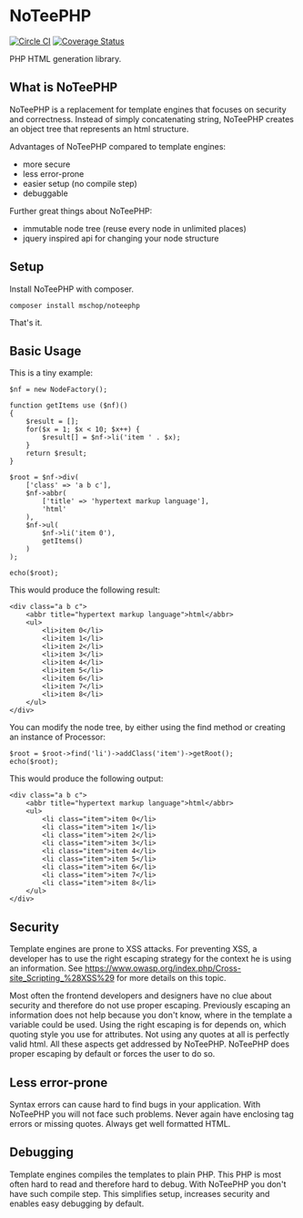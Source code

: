 # NoTeePHP

[![Circle CI](https://circleci.com/gh/mschop/NoTeePHP/tree/master.svg?style=svg)](https://circleci.com/gh/mschop/NoTeePHP/tree/master)
[![Coverage Status](https://coveralls.io/repos/github/mschop/NoTeePHP/badge.svg?branch=master)](https://coveralls.io/github/mschop/NoTeePHP?branch=master)

PHP HTML generation library.

## What is NoTeePHP

NoTeePHP is a replacement for template engines that focuses on security and correctness. Instead of simply concatenating
string, NoTeePHP creates an object tree that represents an html structure.

Advantages of NoTeePHP compared to template engines:

- more secure
- less error-prone
- easier setup (no compile step)
- debuggable

Further great things about NoTeePHP:

- immutable node tree (reuse every node in unlimited places)
- jquery inspired api for changing your node structure

## Setup

Install NoTeePHP with composer.

```
composer install mschop/noteephp
```

That's it.

## Basic Usage

This is a tiny example:

    $nf = new NodeFactory();

    function getItems use ($nf)()
    {
        $result = [];
        for($x = 1; $x < 10; $x++) {
            $result[] = $nf->li('item ' . $x);
        }
        return $result;
    }
    
    $root = $nf->div(
        ['class' => 'a b c'],
        $nf->abbr(
            ['title' => 'hypertext markup language'],
            'html'
        ),
        $nf->ul(
            $nf->li('item 0'),
            getItems()
        )
    );
    
    echo($root);

This would produce the following result:

    <div class="a b c">
        <abbr title="hypertext markup language">html</abbr>
        <ul>
            <li>item 0</li>
            <li>item 1</li>
            <li>item 2</li>
            <li>item 3</li>
            <li>item 4</li>
            <li>item 5</li>
            <li>item 6</li>
            <li>item 7</li>
            <li>item 8</li>
        </ul>
    </div>

You can modify the node tree, by either using the find method or creating an instance of Processor:

    $root = $root->find('li')->addClass('item')->getRoot();
    echo($root);
   
This would produce the following output:

    <div class="a b c">
        <abbr title="hypertext markup language">html</abbr>
        <ul>
            <li class="item">item 0</li>
            <li class="item">item 1</li>
            <li class="item">item 2</li>
            <li class="item">item 3</li>
            <li class="item">item 4</li>
            <li class="item">item 5</li>
            <li class="item">item 6</li>
            <li class="item">item 7</li>
            <li class="item">item 8</li>
        </ul>
    </div>


## Security

Template engines are prone to XSS attacks. For preventing XSS, a developer has to use the right escaping strategy
for the context he is using an information. See https://www.owasp.org/index.php/Cross-site_Scripting_%28XSS%29 for more
details on this topic.

Most often the frontend developers and designers have no clue about security and therefore do not use proper escaping.
Previously escaping an information does not help because you don't know, where in the template a variable could be
used. Using the right escaping is for depends on, which quoting style you use for attributes. Not using any
quotes at all is perfectly valid html. All these aspects get addressed by NoTeePHP. NoTeePHP does proper escaping by
default or forces the user to do so.

## Less error-prone

Syntax errors can cause hard to find bugs in your application. With NoTeePHP you will not face such problems.
Never again have enclosing tag errors or missing quotes. Always get well formatted HTML.

## Debugging

Template engines compiles the templates to plain PHP. This PHP is most often hard to read and therefore hard to debug.
With NoTeePHP you don't have such compile step. This simplifies setup, increases security and enables easy debugging
by default.
